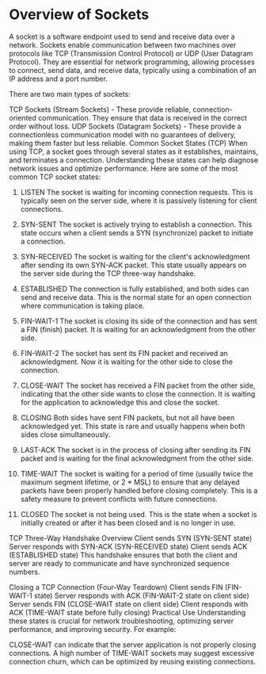 # Overview of Sockets

A socket is a software endpoint used to send and receive data over a network. Sockets enable communication between two machines over protocols like TCP (Transmission Control Protocol) or UDP (User Datagram Protocol). They are essential for network programming, allowing processes to connect, send data, and receive data, typically using a combination of an IP address and a port number.

There are two main types of sockets:

TCP Sockets (Stream Sockets) - These provide reliable, connection-oriented communication. They ensure that data is received in the correct order without loss.
UDP Sockets (Datagram Sockets) - These provide a connectionless communication model with no guarantees of delivery, making them faster but less reliable.
Common Socket States (TCP)
When using TCP, a socket goes through several states as it establishes, maintains, and terminates a connection. Understanding these states can help diagnose network issues and optimize performance. Here are some of the most common TCP socket states:

1. LISTEN
The socket is waiting for incoming connection requests. This is typically seen on the server side, where it is passively listening for client connections.

2. SYN-SENT
The socket is actively trying to establish a connection. This state occurs when a client sends a SYN (synchronize) packet to initiate a connection.

3. SYN-RECEIVED
The socket is waiting for the client's acknowledgment after sending its own SYN-ACK packet. This state usually appears on the server side during the TCP three-way handshake.

4. ESTABLISHED
The connection is fully established, and both sides can send and receive data. This is the normal state for an open connection where communication is taking place.

5. FIN-WAIT-1
The socket is closing its side of the connection and has sent a FIN (finish) packet. It is waiting for an acknowledgment from the other side.

6. FIN-WAIT-2
The socket has sent its FIN packet and received an acknowledgment. Now it is waiting for the other side to close the connection.

7. CLOSE-WAIT
The socket has received a FIN packet from the other side, indicating that the other side wants to close the connection. It is waiting for the application to acknowledge this and close the socket.

8. CLOSING
Both sides have sent FIN packets, but not all have been acknowledged yet. This state is rare and usually happens when both sides close simultaneously.

9. LAST-ACK
The socket is in the process of closing after sending its FIN packet and is waiting for the final acknowledgment from the other side.

10. TIME-WAIT
The socket is waiting for a period of time (usually twice the maximum segment lifetime, or 2 * MSL) to ensure that any delayed packets have been properly handled before closing completely. This is a safety measure to prevent conflicts with future connections.

11. CLOSED
The socket is not being used. This is the state when a socket is initially created or after it has been closed and is no longer in use.

TCP Three-Way Handshake Overview
Client sends SYN (SYN-SENT state)
Server responds with SYN-ACK (SYN-RECEIVED state)
Client sends ACK (ESTABLISHED state)
This handshake ensures that both the client and server are ready to communicate and have synchronized sequence numbers.

Closing a TCP Connection (Four-Way Teardown)
Client sends FIN (FIN-WAIT-1 state)
Server responds with ACK (FIN-WAIT-2 state on client side)
Server sends FIN (CLOSE-WAIT state on client side)
Client responds with ACK (TIME-WAIT state before fully closing)
Practical Use
Understanding these states is crucial for network troubleshooting, optimizing server performance, and improving security. For example:

CLOSE-WAIT can indicate that the server application is not properly closing connections.
A high number of TIME-WAIT sockets may suggest excessive connection churn, which can be optimized by reusing existing connections.